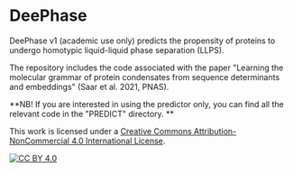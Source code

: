 # DeePhase

DeePhase v1 (academic use only) predicts the propensity of proteins to undergo homotypic liquid-liquid phase separation (LLPS).

The repository includes the code associated with the paper "Learning the molecular grammar of protein condensates from sequence determinants and embeddings" (Saar et al. 2021, PNAS).

**NB! If you are interested in using the predictor only, you can find all the relevant code in the "PREDICT" directory.
**

This work is licensed under a
[Creative Commons Attribution-NonCommercial 4.0 International License][cc-by].

[![CC BY 4.0][cc-by-image]][cc-by]

[cc-by]: http://creativecommons.org/licenses/by-nc/4.0/
[cc-by-image]: https://mirrors.creativecommons.org/presskit/buttons/88x31/svg/by-nc.eu.svg
